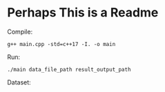 #  Perhaps This is a Readme

Compile:

`g++ main.cpp -std=c++17 -I. -o main`

Run:

`./main data_file_path result_output_path`

Dataset:


